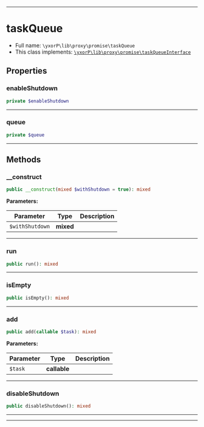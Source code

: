 ***

# taskQueue





* Full name: `\yxorP\lib\proxy\promise\taskQueue`
* This class implements:
[`\yxorP\lib\proxy\promise\taskQueueInterface`](./taskQueueInterface.md)



## Properties


### enableShutdown



```php
private $enableShutdown
```






***

### queue



```php
private $queue
```






***

## Methods


### __construct



```php
public __construct(mixed $withShutdown = true): mixed
```








**Parameters:**

| Parameter | Type | Description |
|-----------|------|-------------|
| `$withShutdown` | **mixed** |  |




***

### run



```php
public run(): mixed
```











***

### isEmpty



```php
public isEmpty(): mixed
```











***

### add



```php
public add(callable $task): mixed
```








**Parameters:**

| Parameter | Type | Description |
|-----------|------|-------------|
| `$task` | **callable** |  |




***

### disableShutdown



```php
public disableShutdown(): mixed
```











***


***

